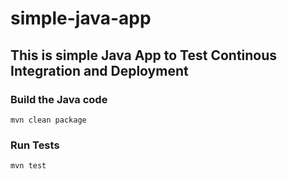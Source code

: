 # simple-java-app
## This is simple Java App to Test Continous Integration and Deployment

### Build the Java code 
```mvn clean package```

### Run Tests
```mvn test```
